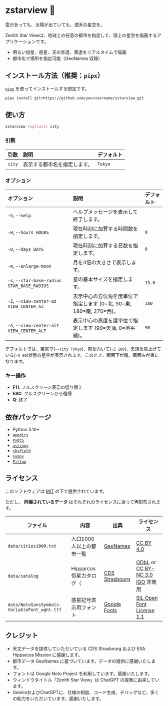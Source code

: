 # zstarview 🌌

雲があっても、太陽が出ていても、満天の星空を。

Zenith Star Viewは、地球上の任意の都市を指定して、頭上の星空を描画するアプリケーションです。

- 明るい恒星、惑星、天の赤道、黄道をリアルタイムで描画
- 都市名で場所を指定可能（GeoNames 収録）

## インストール方法（推奨：`pipx`）

[`pipx`](https://pypa.github.io/pipx/) を使ってインストールする想定です。

```bash
pipx install git+https://github.com/yourusername/zstarview.git
````

## 使い方

```bash
zstarview [options] city
```

### 引数

| 引数 | 説明 | デフォルト |
|:---|:---|:---|
| `city` | 表示する都市名を指定します。 | `Tokyo` |

### オプション

| オプション | 説明 | デフォルト |
|:---|:---|:---|
| `-h`, `--help` | ヘルプメッセージを表示して終了します。 | |
| `-H`, `--hours HOURS` | 現在時刻に加算する時間数を指定します。 | `0` |
| `-D`, `--days DAYS` | 現在時刻に加算する日数を指定します。 | `0` |
| `-m`, `--enlarge-moon` | 月を3倍の大きさで表示します。 | |
| `-s`, `--star-base-radius STAR_BASE_RADIUS` | 星の基本サイズを指定します。 | `15.0` |
| `-Z`, `--view-center-az VIEW_CENTER_AZ` | 表示中心の方位角を度単位で指定します (0=北, 90=東, 180=南, 270=西)。 | `180` |
| `-A`, `--view-center-alt VIEW_CENTER_ALT` | 表示中心の高度を度単位で指定します (90=天頂, 0=地平線)。 | `90` |

デフォルトでは、東京で(`--city Tokyo`)、南を向いて(`-Z 180`)、天頂を見上げている(`-A 90`)状態の星空が表示されます。このとき、画面下が南、画面左が東になります。

### キー操作

* **F11**: フルスクリーン表示の切り替え
* **ESC**: フルスクリーンから復帰
* **Q**: 終了

## 依存パッケージ

* Python 3.10+
* [`appdirs`](https://pypi.org/project/appdirs/)
* [`PyQt5`](https://pypi.org/project/PyQt5/)
* [`astropy`](https://pypi.org/project/astropy/)
* [`skyfield`](https://pypi.org/project/skyfield/)
* [`numpy`](https://pypi.org/project/numpy/)
* [`Pillow`](https://pypi.org/project/Pillow/)

## ライセンス


このソフトウェアは [MIT](LICENSE.txt) の下で提供されています。

ただし、 **同梱されているデータ** はそれぞれのライセンスに従って再配布されます。

| ファイル | 内容 | 出典 | ライセンス |
|---|---|---|---|
| `data/cities1000.txt` | 人口1000人以上の都市一覧 | [GeoNames](https://download.geonames.org/export/dump/) | [CC BY 4.0](https://creativecommons.org/licenses/by/4.0/)                                                             |  |
| `data/catalog` | Hipparcos恒星カタログ（ | [CDS Strasbourg](https://cdsarc.cds.unistra.fr/viz-bin/cat/V/50) | [ODbL](ttps://www.data.gouv.fr/licences) or [CC BY-NC 3.0 IGO](https://creativecommons.org/licenses/by-nc/3.0/igo/) 非商用 |
| `data/NotoSansSymbols-VariableFont_wght.ttf` | 惑星記号表示用フォント | [Google Fonts](https://fonts.google.com/noto/specimen/Noto+Sans+Symbols) | [SIL Open Font License 1.1](https://openfontlicense.org) |

## クレジット

* 天文データを提供していただいている CDS Strasbourg および ESA Hipparcos Mission に感謝します。
* 都市データ GeoNames に基づいています。データの提供に感謝いたします。
* フォントは Google Noto Project を利用しています。感謝いたします。
* ウィンドウタイトル「Zenith Star View」は ChatGPT の提案に由来しています。
* GeminiおよびChatGPTに、仕様の相談、コード生成、デバッグなど、多くの助力をいただいています。感謝いたします。
